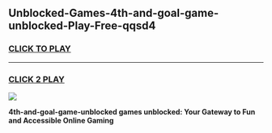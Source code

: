 
## Unblocked-Games-4th-and-goal-game-unblocked-Play-Free-qqsd4
<h3>
<a href="https://premium76.site?title=4th-and-goal-game-unblocked&ref=20M">CLICK TO PLAY</a></h3>
<hr>

<h3>
<a href="https://premium76.site?title=4th-and-goal-game-unblocked&ref=20M">CLICK 2 PLAY</a>
  
</h3>

<a href="https://premium76.site?title=4th-and-goal-game-unblocked&ref=19M"><img src="https://clearcache.store/games.png"></a>


**4th-and-goal-game-unblocked games unblocked: Your Gateway to Fun and Accessible Online Gaming**
